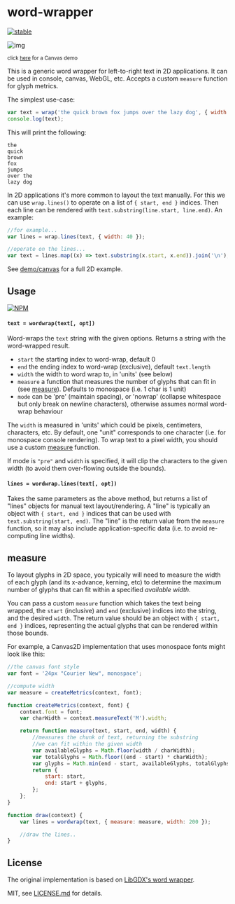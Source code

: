 # word-wrapper

[![stable](http://badges.github.io/stability-badges/dist/stable.svg)](http://github.com/badges/stability-badges)

![img](http://i.imgur.com/LqQyHSg.png)

<sup>click [here](http://mattdesl.github.io/word-wrapper/demo/) for a Canvas demo</sup>

This is a generic word wrapper for left-to-right text in 2D applications. It can be used in console, canvas, WebGL, etc. Accepts a custom `measure` function for glyph metrics.

The simplest use-case:

```js
var text = wrap('the quick brown fox jumps over the lazy dog', { width: 8 });
console.log(text);
```

This will print the following:

```
the
quick
brown
fox
jumps
over the
lazy dog
```

In 2D applications it's more common to layout the text manually. For this we can use `wrap.lines()` to operate on a list of `{ start, end }` indices. Then each line can be rendered with `text.substring(line.start, line.end)`. An example:

```js
//for example...
var lines = wrap.lines(text, { width: 40 });

//operate on the lines...
var text = lines.map((x) => text.substring(x.start, x.end)).join('\n');
```

See [demo/canvas](demo/canvas.js) for a full 2D example.

## Usage

[![NPM](https://nodei.co/npm/word-wrapper.png)](https://www.npmjs.com/package/word-wrapper)

#### `text = wordwrap(text[, opt])`

Word-wraps the `text` string with the given options. Returns a string with the word-wrapped result.

-   `start` the starting index to word-wrap, default 0
-   `end` the ending index to word-wrap (exclusive), default `text.length`
-   `width` the width to word wrap to, in 'units' (see below)
-   `measure` a function that measures the number of glyphs that can fit in (see [measure](#measure)). Defaults to monospace (i.e. 1 char is 1 unit)
-   `mode` can be 'pre' (maintain spacing), or 'nowrap' (collapse whitespace but only break on newline characters), otherwise assumes normal word-wrap behaviour

The `width` is measured in 'units' which could be pixels, centimeters, characters, etc. By default, one "unit" corresponds to one character (i.e. for monospace console rendering). To wrap text to a pixel width, you should use a custom [measure](#measure) function.

If mode is `"pre"` and `width` is specified, it will clip the characters to the given width (to avoid them over-flowing outside the bounds).

#### `lines = wordwrap.lines(text[, opt])`

Takes the same parameters as the above method, but returns a list of "lines" objects for manual text layout/rendering. A "line" is typically an object with `{ start, end }` indices that can be used with `text.substring(start, end)`. The "line" is the return value from the `measure` function, so it may also include application-specific data (i.e. to avoid re-computing line widths).

## measure

To layout glyphs in 2D space, you typically will need to measure the width of each glyph (and its x-advance, kerning, etc) to determine the maximum number of glyphs that can fit within a specified _available width_.

You can pass a custom `measure` function which takes the text being wrapped, the `start` (inclusive) and `end` (exclusive) indices into the string, and the desired `width`. The return value should be an object with `{ start, end }` indices, representing the actual glyphs that can be rendered within those bounds.

For example, a Canvas2D implementation that uses monospace fonts might look like this:

```js
//the canvas font style
var font = '24px "Courier New", monospace';

//compute width
var measure = createMetrics(context, font);

function createMetrics(context, font) {
	context.font = font;
	var charWidth = context.measureText('M').width;

	return function measure(text, start, end, width) {
		//measures the chunk of text, returning the substring
		//we can fit within the given width
		var availableGlyphs = Math.floor(width / charWidth);
		var totalGlyphs = Math.floor((end - start) * charWidth);
		var glyphs = Math.min(end - start, availableGlyphs, totalGlyphs);
		return {
			start: start,
			end: start + glyphs,
		};
	};
}

function draw(context) {
	var lines = wordwrap(text, { measure: measure, width: 200 });

	//draw the lines..
}
```

## License

The original implementation is based on [LibGDX's word wrapper](http://libgdx.badlogicgames.com/).

MIT, see [LICENSE.md](http://github.com/mattdesl/word-wrapper/blob/master/LICENSE.md) for details.
